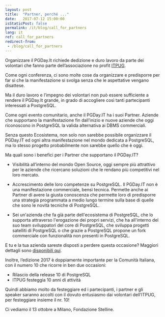 ```yaml
---
layout: post
title:  "Partner, perché ..."
date:   2017-07-12 15:00:00
isStaticPost: false
permalink: /it/blog/call_for_partners
lang: it
ref: call_for_partners
redirect-from:
 - /blog/call_for_partners
---
```


Organizzare il PGDay.It richiede dedizione e duro lavoro da parte dei volontari che fanno parte dell’associazione no profit [ITPUG](http://www.itpug.org/index.it.html).

Come ogni conferenza, ci sono molte cose da organizzare e predisporre per far si che la manifestazione si svolga senza che le aspettative vengano disattese.

Ma il duro lavoro e l’impegno dei volontari non può essere sufficiente a rendere il PGDay.It grande, in grado di accogliere così tanti partecipanti interessati a PostgreSQL.

Come ogni evento comunitario, anche il PGDay.IT ha i suoi Partner. Aziende che supportano la manifestazione fin dall’inizio e nuove aziende che oggi riconoscono in PostgreSQL la valida alternativa ai DBMS commerciali.

Senza questo Ecosistema, non solo non sarebbe possibile organizzare il PGDay.IT ed ogni altra manifestazione nel mondo dedicata a PostgreSQL, ma lo stesso progetto probabilmente non sarebbe quello che è oggi.

Ma quali sono i benefici per i Partner che supportano il PGDay.IT?

* Visibilità all’interno del mondo Open Source, oggi sempre più attrattivo per le aziende che ricercano soluzioni che le rendano più competitivi nel loro mercato.

* Accrescimento delle loro competenze su PostgreSQL. Il PGDay.IT non è una manifestazione commerciale, bensì tecnica. Permette anche ai Partner di avere la giusta conoscenza che permette loro di predisporre una strategia programmata a medio lungo termine sulla base di quelle che sono le novità tecniche di PostgreSQL.

* Sei un'azienda che fa già parte dell'ecosistema di PostgreSQL, che lo supporta attraverso l'erogazione dei propri servizi, che ha all'interno del suo team sviluppatori del core di PostgreSQL, che sviluppa progetti satelliti di PostgreSQL o che grazie a PostgreSQL propone un fork commerciale con funzionalità non presenti in PostgreSQL.

E tu e la tua azienda sareste disposti a perdere questa occasione? Maggiori dettagli sono [disponibili qui](http://2017.pgday.it/assets/Diventa_Partner_IT_PGDay_2017.pdf).

Inoltre, l’edizione 2017 è doppiamente importante per la Comunità Italiana, con il numero 10 che ricorre in ben due occasioni:

* Rilascio della release 10 di PostgreSQL
* ITPUG festeggia 10 anni di attività

Quindi abbiamo molto da festeggiare ed i partecipanti, i partner e gli speaker saranno accolti con il dovuto entusiasmo dai volontari dell’ITPUG, per festeggiare insieme il nr. 10!

Ci vediamo il 13 ottobre a Milano, Fondazione Stelline.

